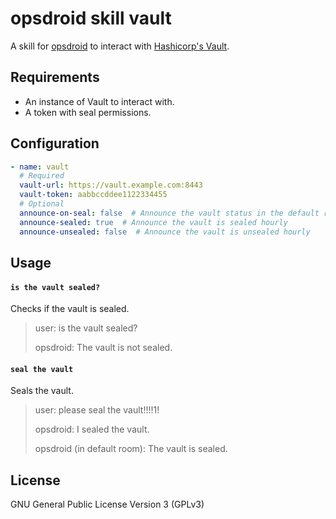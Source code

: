 # opsdroid skill vault

A skill for [opsdroid](https://github.com/opsdroid/opsdroid) to interact with [Hashicorp's Vault](https://www.vaultproject.io).

## Requirements

* An instance of Vault to interact with.
* A token with seal permissions.

## Configuration

```yaml
- name: vault
  # Required
  vault-url: https://vault.example.com:8443
  vault-token: aabbccddee1122334455
  # Optional
  announce-on-seal: false  # Announce the vault status in the default room on seal
  announce-sealed: true  # Announce the vault is sealed hourly
  announce-unsealed: false  # Announce the vault is unsealed hourly
```

## Usage

#### `is the vault sealed?`

Checks if the vault is sealed.

> user: is the vault sealed?
>
> opsdroid: The vault is not sealed.

#### `seal the vault`

Seals the vault.

> user: please seal the vault!!!!1!
>
> opsdroid: I sealed the vault.
>
> opsdroid (in default room): The vault is sealed.

## License

GNU General Public License Version 3 (GPLv3)
